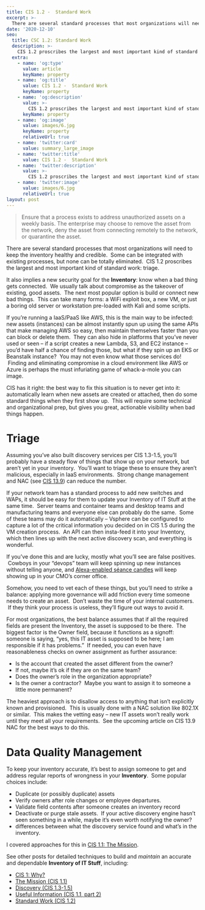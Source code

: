 ```yaml
---
title: CIS 1.2 -  Standard Work
excerpt: >-
  There are several standard processes that most organizations will need to keep the inventory healthy and credible.  Some can be integrated with existing processes, but none can be totally eliminated.  CIS 1.2 proscribes the largest and most important kind of standard work: triage.  
date: '2020-12-10'
seo:
  title: CSC 1.2: Standard Work
  description: >-
    CIS 1.2 proscribes the largest and most important kind of standard work: triage. 
  extra:
    - name: 'og:type'
      value: article
      keyName: property
    - name: 'og:title'
      value: CIS 1.2 -  Standard Work
      keyName: property
    - name: 'og:description'
      value: >-
        CIS 1.2 proscribes the largest and most important kind of standard work: triage. 
      keyName: property
    - name: 'og:image'
      value: images/6.jpg
      keyName: property
      relativeUrl: true
    - name: 'twitter:card'
      value: summary_large_image
    - name: 'twitter:title'
      value: CIS 1.2 -  Standard Work
    - name: 'twitter:description'
      value: >-
        CIS 1.2 proscribes the largest and most important kind of standard work: triage. 
    - name: 'twitter:image'
      value: images/6.jpg
      relativeUrl: true
layout: post
---
```

> Ensure that a process exists to address unauthorized assets on a weekly basis. The enterprise may choose to remove the asset from the network, deny the asset from connecting remotely to the network, or quarantine the asset.


There are several standard processes that most organizations will need to keep the inventory healthy and credible.  Some can be integrated with existing processes, but none can be totally eliminated.  CIS 1.2 proscribes the largest and most important kind of standard work: triage.  

It also implies a new security goal for the **Inventory**: know when a bad thing gets connected.  We usually talk about compromise as the takeover of existing, good assets.  The next most popular option is build or connect new bad things.  This can take many forms: a WiFi exploit box, a new VM, or just a boring old server or workstation pre-loaded with Kali and some scripts.  

If you’re running a IaaS/PaaS like AWS, this is the main way to be infected: new assets (instances) can be almost instantly spun up using the same APIs that make managing AWS so easy, then maintain themselves faster than you can block or delete them.  They can also hide in platforms that you’ve never used or seen – if a script creates a new Lambda, S3, and EC2 instance – you’d have half a chance of finding those, but what if they spin up an EKS or Beanstalk instance?  You may not even know what those services do!  Finding and eliminating compromise in a cloud environment like AWS or Azure is perhaps the must infuriating game of whack-a-mole you can image.  

CIS has it right: the best way to fix this situation is to never get into it: automatically learn when new assets are created or attached, then do some standard things when they first show up.  This will require some technical and organizational prep, but gives you great, actionable visibility when bad things happen.  

# Triage

Assuming you’ve also built discovery services per CIS 1.3-1.5, you’ll probably have a steady flow of things that show up on your network, but aren’t yet in your inventory.  You’ll want to triage these to ensure they aren’t malicious, especially in IaaS environments.  Strong change management and NAC (see [CIS 13.9](/cis13_9)) can reduce the number.  

If your network team has a standard process to add new switches and WAPs, it should be easy for them to update your Inventory of IT Stuff at the same time.  Server teams and container teams and desktop teams and manufacturing teams and everyone else can probably do the same.  Some of these teams may do it automatically – Vsphere can be configured to capture a lot of the critical information you decided on in CIS 1.5 during the VM creation process.  An API can then insta-feed it into your Inventory, which then lines up with the next active discovery scan, and everything is wonderful.  

If you’ve done this and are lucky, mostly what you’ll see are false positives.  Cowboys in your “devops” team will keep spinning up new instances without telling anyone, and [Alexa-enabled séance candles](https://www.kickstarter.com/projects/candletouch/candle-touch-the-first-smart-connected-real-flame-candle) will keep showing up in your CMO’s corner office.  

Somehow, you need to vet each of these things, but you’ll need to strike a balance: applying more governance will add friction every time someone needs to create an asset.  Don’t waste the time of your internal customers.  If they think your process is useless, they’ll figure out ways to avoid it.  

For most organizations, the best balance assumes that if all the required fields are present the Inventory, the asset is supposed to be there.  The biggest factor is the Owner field, because it functions as a signoff: someone is saying, “yes, this IT asset is supposed to be here; I am responsible if it has problems.”  If needed, you can even have reasonableness checks on owner assignment as further assurance:

*   Is the account that created the asset different from the owner?  
*   If not, maybe it’s ok if they are on the same team?  
*   Does the owner’s role in the organization appropriate?  
*   Is the owner a contractor?  Maybe you want to assign it to someone a little more permanent?  

The heaviest approach is to disallow access to anything that isn’t explicitly known and provisioned.  This is usually done with a NAC solution like 802.1X or similar.  This makes the vetting easy – new IT assets won’t really work until they meet all your requirements.  See the upcoming article on CIS 13.9 NAC for the best ways to do this.  

# Data Quality Management

To keep your inventory accurate, it’s best to assign someone to get and address regular reports of wrongness in your **Inventory**.  Some popular choices include:

*   Duplicate (or possibly duplicate) assets
*   Verify owners after role changes or employee departures.  
*   Validate field contents after someone creates an inventory record
*   Deactivate or purge stale assets.  If your active discovery engine hasn’t seen something in a while, maybe it’s even worth notifying the owner?
*   differences between what the discovery service found and what’s in the inventory.  

I covered approaches for this in [CIS 1.1: The Mission](/cis1_1).  

See other posts for detailed techniques to build and _maintain_ an accurate and dependable **Inventory of IT Stuff**, including:

*   [CIS 1: Why?](/cis1/)
*   [The Mission (CIS 1.1)](/cis1_1/)
*   [Discovery (CIS 1.3-1.5)](/cis1_3-5/)
*   [Useful Information (CIS 1.1, part 2)](/cis1_1_2/)
*   [Standard Work (CIS 1.2)](/cis1_2/)